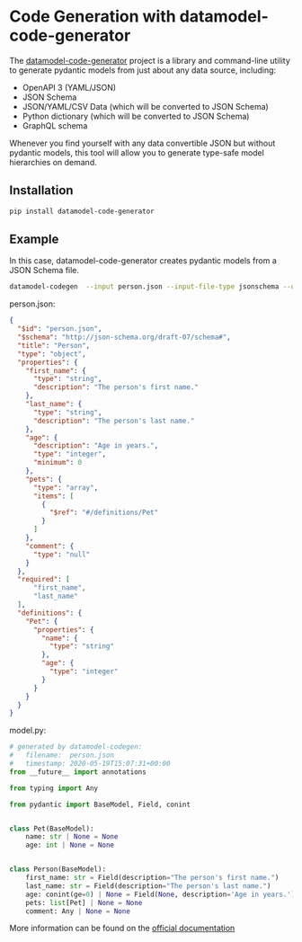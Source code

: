 # Code Generation with datamodel-code-generator

The [datamodel-code-generator](https://github.com/koxudaxi/datamodel-code-generator/) project is a library and command-line utility to generate pydantic models from just about any data source, including:

- OpenAPI 3 (YAML/JSON)
- JSON Schema
- JSON/YAML/CSV Data (which will be converted to JSON Schema)
- Python dictionary (which will be converted to JSON Schema)
- GraphQL schema

Whenever you find yourself with any data convertible JSON but without pydantic models, this tool will allow you to generate type-safe model hierarchies on demand.

## Installation

```bash
pip install datamodel-code-generator
```

## Example

In this case, datamodel-code-generator creates pydantic models from a JSON Schema file.

```bash
datamodel-codegen  --input person.json --input-file-type jsonschema --output model.py
```

person.json:

```json
{
  "$id": "person.json",
  "$schema": "http://json-schema.org/draft-07/schema#",
  "title": "Person",
  "type": "object",
  "properties": {
    "first_name": {
      "type": "string",
      "description": "The person's first name."
    },
    "last_name": {
      "type": "string",
      "description": "The person's last name."
    },
    "age": {
      "description": "Age in years.",
      "type": "integer",
      "minimum": 0
    },
    "pets": {
      "type": "array",
      "items": [
        {
          "$ref": "#/definitions/Pet"
        }
      ]
    },
    "comment": {
      "type": "null"
    }
  },
  "required": [
      "first_name",
      "last_name"
  ],
  "definitions": {
    "Pet": {
      "properties": {
        "name": {
          "type": "string"
        },
        "age": {
          "type": "integer"
        }
      }
    }
  }
}
```

model.py:

```python {upgrade="skip" requires="3.10"}
# generated by datamodel-codegen:
#   filename:  person.json
#   timestamp: 2020-05-19T15:07:31+00:00
from __future__ import annotations

from typing import Any

from pydantic import BaseModel, Field, conint


class Pet(BaseModel):
    name: str | None = None
    age: int | None = None


class Person(BaseModel):
    first_name: str = Field(description="The person's first name.")
    last_name: str = Field(description="The person's last name.")
    age: conint(ge=0) | None = Field(None, description='Age in years.')
    pets: list[Pet] | None = None
    comment: Any | None = None
```

More information can be found on the
[official documentation](https://koxudaxi.github.io/datamodel-code-generator/)

